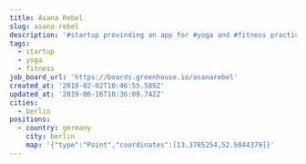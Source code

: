 ```yaml
---
title: Asana Rebel
slug: asana-rebel
description: '#startup provinding an app for #yoga and #fitness practice'
tags:
  - startup
  - yoga
  - fitness
job_board_url: 'https://boards.greenhouse.io/asanarebel'
created_at: '2018-02-02T10:46:55.589Z'
updated_at: '2019-06-16T10:36:09.742Z'
cities:
  - berlin
positions:
  - country: germany
    city: berlin
    map: '{"type":"Point","coordinates":[13.3785254,52.5044379]}'
---
```


